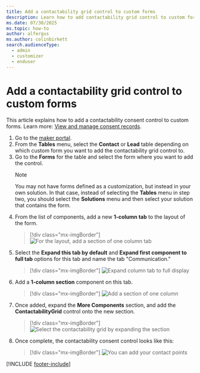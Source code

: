 ```yaml
---
title: Add a contactability grid control to custom forms
description: Learn how to add contactability grid control to custom forms.
ms.date: 07/30/2025
ms.topic: how-to
author: alfergus
ms.author: colinbirkett
search.audienceType: 
  - admin
  - customizer
  - enduser
---
```


# Add a contactability grid control to custom forms

This article explains how to add a contactability consent control to custom forms. Learn more: [View and manage consent records](real-time-marketing-email-text-consent.md#view-and-manage-consent-records).

1. Go to the [maker portal](https://make.powerapps.com/).
1. From the **Tables** menu, select the **Contact** or **Lead** table depending on which custom form you want to add the contactability grid control to.
1. Go to the **Forms** for the table and select the form where you want to add the control.
    > [!NOTE]
    > You may not have forms defined as a customization, but instead in your own solution. In that case, instead of selecting the **Tables** menu in step two, you should select the **Solutions** menu and then select your solution that contains the form.
1. From the list of components, add a new **1-column tab** to the layout of the form.
    > [!div class="mx-imgBorder"]
    > ![For the layout, add a section of one column tab](media/add-1-column-tab.png "For the layout, add a section of one column tab")
1. Select the **Expand this tab by default** and **Expand first component to full tab** options for this tab and name the tab "Communication."
    > [!div class="mx-imgBorder"]
    > ![Expand column tab to full display](media/expand-column-tab-to-full-display.png "Expand column tab to full display")
1. Add a **1-column section** component on this tab.
    > [!div class="mx-imgBorder"]
    > ![Add a section of one column](media/add-1-column-section.png "Add a section of one column")
1. Once added, expand the **More Components** section, and add the **ContactabilityGrid** control onto the new section.
    > [!div class="mx-imgBorder"]
    > ![Select the contactability grid by expanding the section](media/select-contactability-grid.png "Select the contactability grid by expanding the section")
1. Once complete, the contactability consent control looks like this:
    > [!div class="mx-imgBorder"]
    > ![You can add your contact points](media/add-your-contact-points.png "You can add your contact points")

[!INCLUDE [footer-include](./includes/footer-banner.md)]
